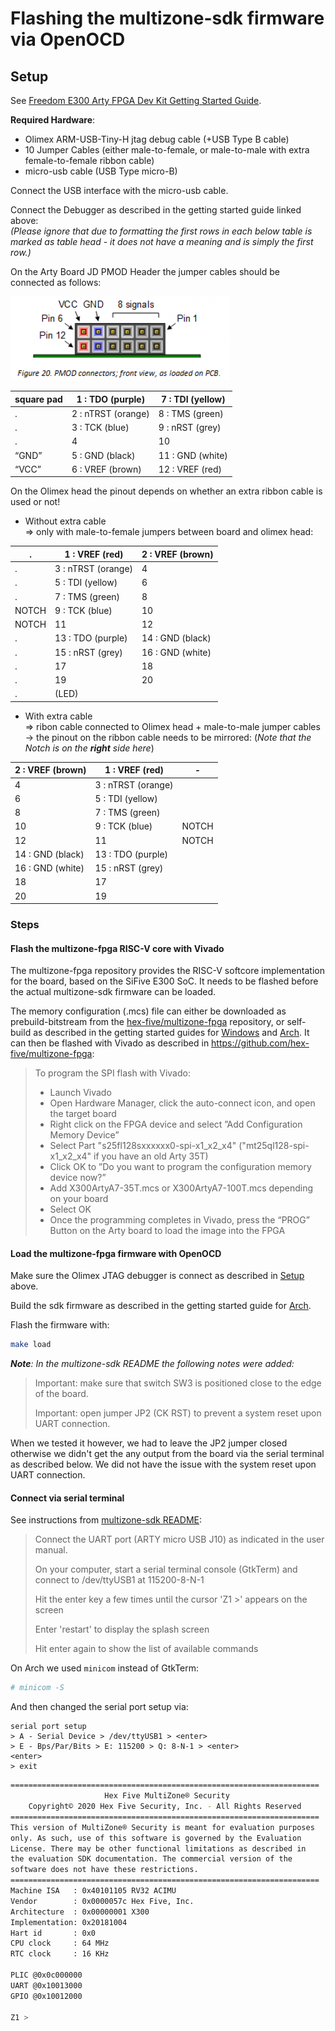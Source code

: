 # Flashing the multizone-sdk firmware via OpenOCD

## Setup

See [Freedom E300 Arty FPGA Dev Kit Getting Started Guide](./SiFive-E310-arty-gettingstarted-v1.0.6.pdf).

**Required Hardware**:

- Olimex ARM-USB-Tiny-H jtag debug cable (+USB Type B cable)
- 10 Jumper Cables (either male-to-female, or male-to-male with extra female-to-female ribbon cable)
- micro-usb cable (USB Type micro-B)

Connect the USB interface with the micro-usb cable.

Connect the Debugger as described in the getting started guide linked above:  
_(Please ignore that due to formatting the first rows in each below table is marked as table head - it does not have a meaning and is simply the first row.)_

On the Arty Board JD PMOD Header the jumper cables should be connected as follows:

![Arty Board PMOD connector front view](./arty_pmod_connector.png)

square pad  | 1 : TDO (purple)     | 7 : TDI (yellow)
------------|----------------------|----------------
.           | 2 : nTRST (orange)   | 8 : TMS (green)
.           | 3 : TCK (blue)       | 9 : nRST (grey)
.           | 4                    | 10
“GND”       | 5 : GND (black)      | 11 : GND (white)
“VCC”       | 6 : VREF (brown)     | 12 : VREF (red)

On the Olimex head the pinout depends on whether an extra ribbon cable is used or not!

- Without extra cable  
  => only with male-to-female jumpers between board and olimex head:

.     | 1 : VREF (red)     | 2 : VREF (brown)
------|--------------------|----------------
.     | 3 : nTRST (orange) | 4
.     | 5 : TDI (yellow)   | 6
.     | 7 : TMS (green)    | 8
NOTCH | 9 : TCK (blue)     | 10
NOTCH | 11                 | 12
.     | 13 : TDO (purple)  | 14 : GND (black)
.     | 15 : nRST (grey)   | 16 : GND (white)
.     | 17                 | 18
.     | 19                 | 20
.     | (LED)              |

- With extra cable  
  => ribon cable connected to Olimex head + male-to-male jumper cables  
  -> the pinout on the ribbon cable needs to be mirrored:
 (_Note that the Notch is on the **right** side here_)


2 : VREF (brown)| 1 : VREF (red)     | -
----------------|--------------------|------
4               | 3 : nTRST (orange) |
6               | 5 : TDI (yellow)   |
8               | 7 : TMS (green)    |
10              | 9 : TCK (blue)     | NOTCH
12              | 11                 | NOTCH
14 : GND (black)| 13 : TDO (purple)  |
16 : GND (white)| 15 : nRST (grey)   |
18              | 17                 |
20              | 19                 |

### Steps

#### Flash the **multizone-fpga** RISC-V core with Vivado

The multizone-fpga repository provides the RISC-V softcore implementation for the board, based on the SiFive E300 SoC. It needs to be flashed before the actual multizone-sdk firmware can be loaded.

The memory configuration (.mcs) file can either be downloaded as prebuild-bitstream from the [hex-five/multizone-fpga](https://github.com/hex-five/multizone-fpga) repository, or self-build as described in the getting started guides for [Windows](./getting-started_win.md) and [Arch](./getting-started_arch.md).
It can then be flashed with Vivado as described in <https://github.com/hex-five/multizone-fpga>:

> To program the SPI flash with Vivado:
>
> - Launch Vivado
> - Open Hardware Manager, click the auto-connect icon, and open the target board
> - Right click on the FPGA device and select ”Add Configuration Memory Device”
> - Select Part "s25fl128sxxxxxx0-spi-x1_x2_x4" ("mt25ql128-spi-x1_x2_x4" if you have an old Arty 35T)
> - Click OK to ”Do you want to program the configuration memory device now?”
> - Add X300ArtyA7-35T.mcs or X300ArtyA7-100T.mcs depending on your board
> - Select OK
> - Once the programming completes in Vivado, press the “PROG” Button on the Arty board to load the image into the FPGA


#### Load the **multizone-fpga** firmware with OpenOCD

Make sure the Olimex JTAG debugger is connect as described in [Setup](./flashing-firmware.md#setup) above.

Build the sdk firmware as described in the getting started guide for [Arch](./getting-started_arch.md#building-the-hexfivemultizone-sdk-example-application).

Flash the firmware with:

```sh
make load
```
_**Note**: In the multizone-sdk README the following notes were added:_

>Important: make sure that switch SW3 is positioned close to the edge of the board.
>
> Important: open jumper JP2 (CK RST) to prevent a system reset upon UART connection.

When we tested it however, we had to leave the JP2 jumper closed otherwise we didn't get the any output from the board via the serial terminal as described below. We did not have the issue with the system reset upon UART connection.

#### Connect via serial terminal

See instructions from [multizone-sdk README](https://github.com/hex-five/multizone-sdk#run-the-multizone-reference-application):

> Connect the UART port (ARTY micro USB J10) as indicated in the user manual.
>
> On your computer, start a serial terminal console (GtkTerm) and connect to /dev/ttyUSB1 at 115200-8-N-1
>
> Hit the enter key a few times until the cursor 'Z1 >' appears on the screen
>
> Enter 'restart' to display the splash screen
>
> Hit enter again to show the list of available commands

On Arch we used `minicom` instead of GtkTerm:

```sh
# minicom -S 
```

And then changed the serial port setup via:
```
serial port setup 
> A - Serial Device > /dev/ttyUSB1 > <enter>
> E - Bps/Par/Bits > E: 115200 > Q: 8-N-1 > <enter>
<enter>
> exit
```

```sh
=====================================================================
                     Hex Five MultiZone® Security
    Copyright© 2020 Hex Five Security, Inc. - All Rights Reserved
=====================================================================
This version of MultiZone® Security is meant for evaluation purposes
only. As such, use of this software is governed by the Evaluation
License. There may be other functional limitations as described in
the evaluation SDK documentation. The commercial version of the
software does not have these restrictions.
=====================================================================
Machine ISA   : 0x40101105 RV32 ACIMU
Vendor        : 0x0000057c Hex Five, Inc.
Architecture  : 0x00000001 X300
Implementation: 0x20181004
Hart id       : 0x0
CPU clock     : 64 MHz
RTC clock     : 16 KHz

PLIC @0x0c000000
UART @0x10013000
GPIO @0x10012000

Z1 >
```
